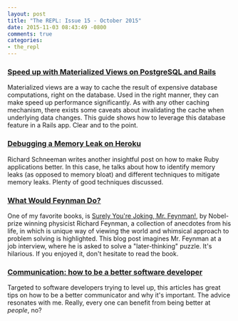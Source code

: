```yaml
---
layout: post
title: "The REPL: Issue 15 - October 2015"
date: 2015-11-03 08:43:49 -0800
comments: true
categories:
- the_repl
---
```


### [Speed up with Materialized Views on PostgreSQL and Rails][1]

Materialized views are a way to cache the result of expensive database computations, right on the database. Used in the right manner, they can make speed up performance significantly. As with any other caching mechanism, there exists some caveats about invalidating the cache when underlying data changes. This guide shows how to leverage this database feature in a Rails app. Clear and to the point.

### [Debugging a Memory Leak on Heroku][2]

Richard Schneeman writes another insightful post on how to make Ruby applications better. In this case, he talks about how to identify memory leaks (as opposed to memory bloat) and different techniques to mitigate memory leaks. Plenty of good techniques discussed.

### [What Would Feynman Do?][3]

One of my favorite books, is [Surely You're Joking, Mr. Feynman!][5], by Nobel-prize winning physicist Richard Feynman, a collection of anecdotes from his life, in which is unique way of viewing the world and  whimsical approach to problem solving is highlighted. This blog post imagines Mr. Feynman at a job interview, where he is asked to solve a "later-thinking" puzzle. It's hilarious. If you enjoyed it, don't hesitate to read the book.

### [Communication: how to be a better software developer][4]

Targeted to software developers trying to level up, this articles has great tips on how to be a better communicator and why it's important. The advice resonates with me. Really, every one can benefit from being better at *people*, no?

[1]: http://www.sitepoint.com/speed-up-with-materialized-views-on-postgresql-and-rails/?utm_source=rubyweekly&utm_medium=email
[2]: https://blog.codeship.com/debugging-a-memory-leak-on-heroku/
[3]: http://blogs.msdn.com/b/ericlippert/archive/2011/02/14/what-would-feynman-do.aspx
[4]: https://medium.com/@joonty/communication-how-to-be-a-better-software-developer-869c50767701#.m68p77bkk
[5]: https://en.wikipedia.org/wiki/Surely_You%27re_Joking,_Mr._Feynman!
